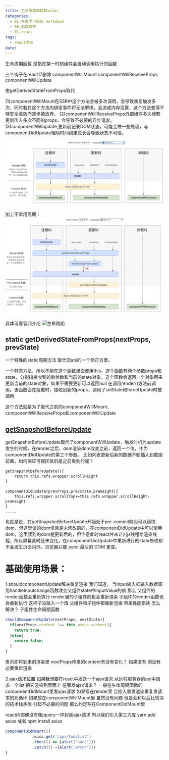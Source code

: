 ```yaml
---
title: 生命周期函数和axios
categories:
  - 01.开发学习笔记 markdown
  - 08.前端框架
  - 01.react
tags:
  - react项目
date:
---
```


生命周期函数 是指在某一时刻组件会自动调用执行的函数


三个钩子在react17删除
componentWillMount
componentWillReceiveProps
componentWillUpdate

由getDerivedStateFromProps取代

(1)componentWillMount在SSR中这个方法会被多次调用，会导致重复触发多次，同时若在这个方法内绑定事件将无法解绑，会造成内存泄露，这个方法变得不够安全高效而逐步被放弃。
(2)componentWillReceiveProps外部组件多次频繁更新传入多次不同的props，会导致不必要的异步请求。
(3)componentWillupdate,更新前记录DOM状态，可能会做一些处理，与componentDidUpdate相隔时间如果过长会导致状态不可信。


![截屏2021-03-12 下午12.37.36](https://raw.githubusercontent.com/ayrikiya/pic-store/main/note/%E6%88%AA%E5%B1%8F2021-03-12%20%E4%B8%8B%E5%8D%8812.37.36.png)

加上不常用周期：
![截屏2021-03-12 下午12.52.07](https://raw.githubusercontent.com/ayrikiya/pic-store/main/note/%E6%88%AA%E5%B1%8F2021-03-12%20%E4%B8%8B%E5%8D%8812.52.07.png)

具体可看官网介绍
![生命周期](https://tsejx.github.io/react-guidebook/static/react-lifecycle-methods-diagram.ae211f59.jpg)



## static getDerivedStateFromProps(nextProps, prevState)
一个特殊的static周期方法 取代旧api的一个修正方案。

一个静态方法，所以不能在这个函数里面使用this，这个函数有两个参数props和state，分别指接收到的新参数和当前的state对象，这个函数会返回一个对象用来更新当前的state对象，如果不需要更新可以返回null
在调用render()方法前调用。该函数会在挂载时，接收到新的props，调用了setState和forceUpdate时被调用

这个方法就是为了取代之前的componentWillMount、componentWillReceiveProps和componentWillUpdate

## [getSnapshotBeforeUpdate](https://zh-hans.react.dev/reference/react/Component#getsnapshotbeforeupdate)
getSnapshotBeforeUpdate取代了componentWillUpdate，触发时机为update发生的时候，在render之后、dom渲染dom改变之前，返回一个值，作为componentDidUpdate的第三个参数。
比如列表更新后新的数据不断插入到数据前面，如何保证可视区依旧是之前看到的呢？
```
getSnapshotBeforeUpdate(){
    return this.refs.wrapper.scrollHeight
}
    
componentDidUpdate(prevProps,prevState,preHeight){
    this.refs.wrapper.scrollTop+=this.refs.wrapper.scrollHeight-preHeight
}
.....
```
也就是说，在getSnapshotBeforeUpdate开始处于pre-commit阶段可以读取dom，但这里读的dom信息是未修改前的，在componentDidUpdate中可以使用dom，这里读到的dom是更新后的，但注意此时react并未让出js线程给渲染线程，所以屏幕此时还未变化，在componentDidUpdate中重新进行的state修改都不会发生页面闪烁。浏览器只能 paint 最后的 DOM 更变。

# 基础使用场景：

1.shouldcomponentUpdate解决重复渲染
我们知道， 当input输入框输入数据调用handleInputchange函数改变父组件state中inputValue的值 那么
父组件的render函数会重新执行 render里的子组件的也会重新渲染 子组件的render函数也会重新执行
这样子没输入一个值 父组件和子组件都重新渲染 带来性能损耗
怎么解决？
子组件生命周期函数
```JavaScript
shouldComponentUpdate(nextProps, nextState){
  if(nextProps.content !== this.props.content){
    return true;
  }else{
    return false;
  }
}
```

表示即将到来的渲染里 nextProps传来的content有没有变化？ 如果没有 则没有必要重新渲染

2.ajax请求位置
如果我想要在react中发送一个ajax请求 从远程服务器的api中请求一个list 把它渲染到页面上
在哪发ajax请求？
一般在生命周期函数的componentDidMount里发ajax请求  如果写在render里 会陷入重发渲染重复发请求的死循环
如果放在componentWillMount里 虽然没有问题 但是会和以后比较深的技术栈矛盾 引起不必要的问题 那么约定写在ComponentDidMount里

react内部便没有像jquery一样封装ajax请求
所以我们引入第三方库 yarn add axios 或者 npm install axios

```JavaScript
componentDidMount(){
			axios.get('/api/todolist')
			.then(() => {alert('succ')})
			.catch(() ={alert('error')})
}
```
